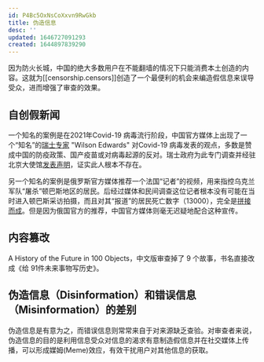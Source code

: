 ```yaml
---
id: P4Bc5OxNsCoXxvn9RwGkb
title: 伪造信息
desc: ''
updated: 1646727091293
created: 1644897839290
---
```


因为防火长城，中国的绝大多数用户在不能翻墙的情况下只能消费本土创造的内容。这就为[[censorship.censors]]创造了一个最便利的机会来编造假信息来误导受众，进而增强了审查的效果。

## 自创假新闻

一个知名的案例是在2021年Covid-19 病毒流行阶段，中国官方媒体上出现了一个“知名”的[瑞士专家](https://chinadigitaltimes.net/chinese/tag/%E7%91%9E%E5%A3%AB%E4%B8%93%E5%AE%B6) "Wilson Edwards" 对Covid-19 病毒发表的观点，多数是赞成中国的防疫政策、国产疫苗或对病毒起源的反对。瑞士政府为此专门调查并经驻北京大使馆[发表声明](https://chinadigitaltimes.net/chinese/669487.html)，证实此人根本不存在。

另一个知名的案例是俄罗斯官方媒体推荐一个法国“记者”的视频，用来指控乌克兰军队“屠杀”顿巴斯地区的居民。后经过媒体和民间调查这位记者根本没有可能在当时进入顿巴斯采访拍摄，而且对其“报道”的居民死亡数字（13000），完全是[拼接而成](https://twitter.com/angrytoad2046/status/1500096162375913473)。但是因为俄国官方的推荐，中国官方媒体则毫无迟疑地配合这种宣传。


## 内容篡改

A History of the Future in 100 Objects，中文版审查掉了 9 个故事，书名直接改成《给 91件未来事物写历史》。


## 伪造信息（Disinformation）和错误信息（Misinformation）的差别

伪造信息是有意为之，而错误信息则常常来自于对来源缺乏查验。对审查者来说，伪造信息的目的是利用信息受众对信息的渴求有意制造假信息并在社交媒体上传播，可以形成媒姆(Meme)效应，有效干扰用户对其他信息的获取。
